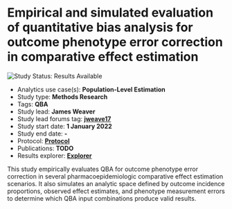 Empirical and simulated evaluation of quantitative bias analysis for outcome phenotype error correction in comparative effect estimation
========================================================================================================================================

<img src="https://img.shields.io/badge/Study%20Status-Results%20Available-yellow.svg" alt="Study Status: Results Available">

- Analytics use case(s): **Population-Level Estimation**
- Study type: **Methods Research**
- Tags: **QBA**
- Study lead: **James Weaver**
- Study lead forums tag: **[jweave17](https://forums.ohdsi.org/u/jweave17)**
- Study start date: **1 January 2022**
- Study end date: **-**
- Protocol: **[Protocol](https://data.ohdsi.org)**
- Publications: **TODO**
- Results explorer: **[Explorer](https://data.ohdsi.org/OutcomeMisclassificationEval)**

This study empirically evaluates QBA for outcome phenotype error correction in several pharmacoepidemiologic comparative effect estimation scenarios. It also simulates an analytic space defined by outcome incidence proportions, observed effect estimates, and phenotype measurement errors to determine which QBA input combinations produce valid results.


